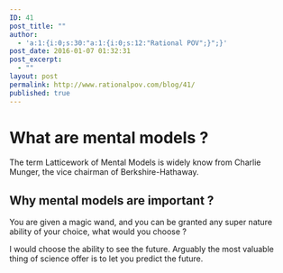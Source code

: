 ```yaml
---
ID: 41
post_title: ""
author:
  - 'a:1:{i:0;s:30:"a:1:{i:0;s:12:"Rational POV";}";}'
post_date: 2016-01-07 01:32:31
post_excerpt:
  - ""
layout: post
permalink: http://www.rationalpov.com/blog/41/
published: true
---
```

# What are mental models ?

The term Latticework of Mental Models is widely know from Charlie Munger, the vice chairman of Berkshire-Hathaway.

## Why mental models are important ?

You are given a magic wand, and you can be granted any super nature ability of your choice, what would you choose ?

I would choose the ability to see the future. Arguably the most valuable thing of science offer is to let you predict the future.
